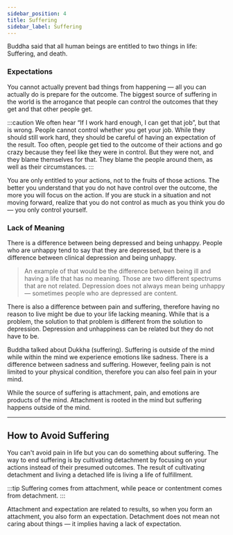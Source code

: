 ```yaml
---
sidebar_position: 4
title: Suffering
sidebar_label: Suffering
---
```


Buddha said that all human beings are entitled to two things in life: Suffering, and death.

### Expectations
You cannot actually prevent bad things from happening — all you can actually do is prepare for the outcome. The biggest source of suffering in the world is the arrogance that people can control the outcomes that they get and that other people get.

:::caution
We often hear “If I work hard enough, I can get that job”, but that is wrong. People cannot control whether you get your job. While they should still work hard, they should be careful of having an expectation of the result. Too often, people get tied to the outcome of their actions and go crazy because they feel like they were in control. But they were not, and they blame themselves for that. They blame the people around them, as well as their circumstances.
:::

You are only entitled to your actions, not to the fruits of those actions. The better you understand that you do not have control over the outcome, the more you will focus on the action. If you are stuck in a situation and not moving forward, realize that you do not control as much as you think you do — you only control yourself.

### Lack of Meaning
There is a difference between being depressed and being unhappy. People who are unhappy tend to say that they are depressed, but there is a difference between clinical depression and being unhappy.

> An example of that would be the difference between being ill and having a life that has no meaning. Those are two different spectrums that are not related. Depression does not always mean being unhappy — sometimes people who are depressed are content.

There is also a difference between pain and suffering, therefore having no reason to live might be due to your life lacking meaning. While that is a problem, the solution to that problem is different from the solution to depression. Depression and unhappiness can be related but they do not have to be.

Buddha talked about Dukkha (suffering). Suffering is outside of the mind while within the mind we experience emotions like sadness. There is a difference between sadness and suffering. However, feeling pain is not limited to your physical condition, therefore you can also feel pain in your mind.

While the source of suffering is attachment, pain, and emotions are products of the mind. Attachment is rooted in the mind but suffering happens outside of the mind.

---

## How to Avoid Suffering
You can't avoid pain in life but you can do something about suffering. The way to end suffering is by cultivating detachment by focusing on your actions instead of their presumed outcomes. The result of cultivating detachment and living a detached life is living a life of fulfillment.

:::tip
Suffering comes from attachment, while peace or contentment comes from detachment.
:::

Attachment and expectation are related to results, so when you form an attachment, you also form an expectation. Detachment does not mean not caring about things — it implies having a lack of expectation.